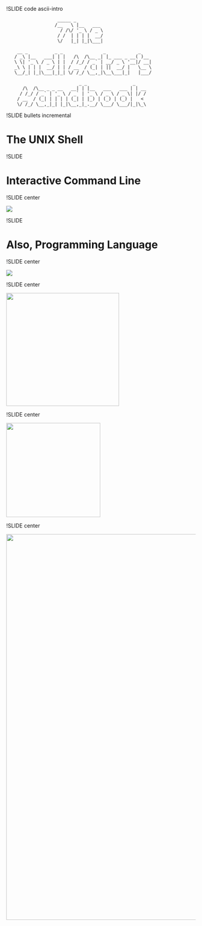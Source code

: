 !SLIDE code ascii-intro

                       _____ _
                      /__   \ |__   ___
                        / /\/ '_ \ / _ \
                       / /  | | | |  __/
                       \/   |_| |_|\___|

        __ _          _ _               _            _
       / _\ |__   ___| | |   /\  /\__ _| |_ ___ _ __( )__
       \ \| '_ \ / _ \ | |  / /_/ / _` | __/ _ \ '__|/ __|
       _\ \ | | |  __/ | | / __  / (_| | ||  __/ |   \__ \
       \__/_| |_|\___|_|_| \/ /_/ \__,_|\__\___|_|   |___/

                               _ _                 _
          /\  /\__ _ _ __   __| | |__   ___   ___ | | __
         / /_/ / _` | '_ \ / _` | '_ \ / _ \ / _ \| |/ /
        / __  / (_| | | | | (_| | |_) | (_) | (_) |   <
        \/ /_/ \__,_|_| |_|\__,_|_.__/ \___/ \___/|_|\_\


!SLIDE bullets incremental

# The UNIX Shell #

!SLIDE

# Interactive Command Line

!SLIDE center

![](terminal.png)

!SLIDE

# Also, Programming Language

!SLIDE center

![](lang-shocco.png)

!SLIDE center

<img src="rvm.png" style='width:300px'>

!SLIDE center

<img src="git.png" style='width:250px'>

!SLIDE center

<img src="haters.jpg" style="width:1024px">

